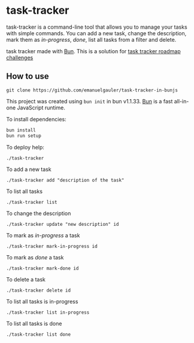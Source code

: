 # task-tracker

task-tracker is a command-line tool that allows you to manage your tasks with simple commands. 
You can add a new task, change the description, mark them as _in-progress_, _done_, list all tasks from a filter and delete.

task tracker made with [Bun](https://bun.sh). This is a solution for [task tracker roadmap challenges](https://roadmap.sh/projects/task-tracker)


## How to use

```
git clone https://github.com/emanuelgauler/task-tracker-in-bunjs
```
This project was created using `bun init` in bun v1.1.33. [Bun](https://bun.sh) is a fast all-in-one JavaScript runtime.

To install dependencies:

```bash
bun install
bun run setup
```

To deploy help:

```bash
./task-tracker
```
To add a new task
```
./task-tracker add "description of the task"
```
To list all tasks
```
./task-tracker list
```
To change the description
```
./task-tracker update "new description" id
```
To mark as _in-progress_ a task
```
./task-tracker mark-in-progress id
```
To mark as _done_ a task
```
./task-tracker mark-done id
```
To delete a task
```
./task-tracker delete id
```
To list all tasks is in-progress
```
./task-tracker list in-progress
```
To list all tasks is done
```
./task-tracker list done
```